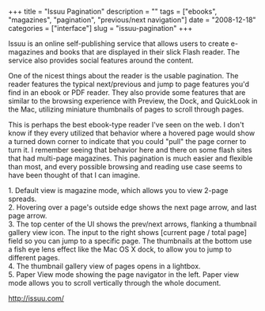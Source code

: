 +++
title = "Issuu Pagination"
description = ""
tags = ["ebooks", "magazines", "pagination", "previous/next navigation"]
date = "2008-12-18"
categories = ["interface"]
slug = "issuu-pagination"
+++


<p>Issuu is an online self-publishing service that allows users to create e-magazines and books that are displayed in their slick Flash reader. The service also provides social features around the content. </p>
<p>One of the nicest things about the reader is the usable pagination. The reader features the typical next/previous and jump to page features you'd find in an ebook or PDF reader. They also provide some features that are similar to the browsing experience with Preview, the Dock, and QuickLook in the Mac, utilizing miniature thumbnails of pages to scroll through pages.</p>
<p>This is perhaps the best ebook-type reader I've seen on the web. I don't know if they every utilized that behavior where a hovered page would show a turned down corner to indicate that you could "pull" the page corner to turn it. I remember seeing that behavior here and there on some flash sites that had multi-page magazines. This pagination is much easier and flexible than most, and every possible browsing and reading use case seems to have been thought of that I can imagine.</p>
<div id="screens-full" class="clear"><div class="caption">1. Default view is magazine mode, which allows you to view 2-page spreads.</div><div class="fullimg clear"><a href="//konigi.com/media/interface/issuu-pagination-1.png" class="group" rel="group" title="1. Default view is magazine mode, which allows you to view 2-page spreads."><img src="//konigi.com/media/interface/issuu-pagination-1.png" alt="" class="img-responsive"></a></div></div><div id="screens-full" class="clear"><div class="caption">2. Hovering over a page's outside edge shows the next page arrow, and last page arrow.</div><div class="fullimg clear"><a href="//konigi.com/media/interface/issuu-pagination-2.png" class="group" rel="group" title="2. Hovering over a page's outside edge shows the next page arrow, and last page arrow."><img src="//konigi.com/media/interface/issuu-pagination-2.png" alt="" class="img-responsive"></a></div></div><div id="screens-full" class="clear"><div class="caption">3. The top center of the UI shows the prev/next arrows, flanking a thumbnail gallery view icon. The input to the right shows [current page / total page] field so you can jump to a specific page. The thumbnails at the bottom use a fish eye lens effect like the Mac OS X dock, to allow you to jump to different pages.</div><div class="fullimg clear"><a href="//konigi.com/media/interface/issuu-pagination-3.png" class="group" rel="group" title="3. The top center of the UI shows the prev/next arrows, flanking a thumbnail gallery view icon. The ..."><img src="//konigi.com/media/interface/issuu-pagination-3.png" alt="" class="img-responsive"></a></div></div><div id="screens-full" class="clear"><div class="caption">4. The thumbnail gallery view of pages opens in a lightbox.</div><div class="fullimg clear"><a href="//konigi.com/media/interface/issuu-pagination-4.png" class="group" rel="group" title="4. The thumbnail gallery view of pages opens in a lightbox."><img src="//konigi.com/media/interface/issuu-pagination-4.png" alt="" class="img-responsive"></a></div></div><div id="screens-full" class="clear"><div class="caption">5. Paper View mode showing the page navigator in the left. Paper view mode allows you to scroll vertically through the whole document.</div><div class="fullimg clear"><a href="//konigi.com/media/interface/issuu-pagination-5.png" class="group" rel="group" title="5. Paper View mode showing the page navigator in the left. Paper view mode allows you to scroll vert..."><img src="//konigi.com/media/interface/issuu-pagination-5.png" alt="" class="img-responsive"></a></div></div>        
<p><a href="http://issuu.com/">http://issuu.com/</a></p>

